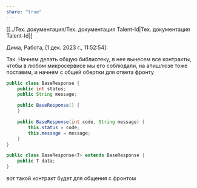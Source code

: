 ```yaml
---
share: "true"
---
```


[[../Тех. документация/Тех.  документация Talent-Id|Тех.  документация Talent-Id]]

Дима, Работа, [1 дек. 2023 г., 11:52:54]:

Так. Начнем делать общую библиотеку, в нее вынесем все контракты, чтобы в любом микросервисе мы его соблюдали, на апишлюзе тоже поставим, и начнем с общей обертки для ответа фронту


```java
public class BaseResponse {
    public int status;
    public String message;

    public BaseResponse() {
    }

    public BaseResponse(int code, String message) {
        this.status = code;
        this.message = message;
    }
}

public class BaseResponse<T> extends BaseResponse {
    public T data;
}
```


вот такой контракт будет для общения с фронтом